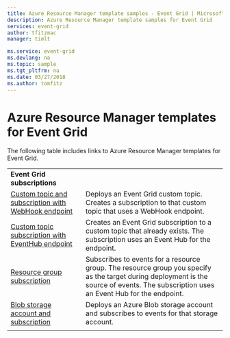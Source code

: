 ```yaml
---
title: Azure Resource Manager template samples - Event Grid | Microsoft Docs
description: Azure Resource Manager template samples for Event Grid
services: event-grid
author: tfitzmac
manager: timlt

ms.service: event-grid
ms.devlang: na
ms.topic: sample
ms.tgt_pltfrm: na
ms.date: 03/27/2018
ms.author: tomfitz
---
```

# Azure Resource Manager templates for Event Grid

The following table includes links to Azure Resource Manager templates for Event Grid.

| | |
|-|-|
|**Event Grid subscriptions**||
| [Custom topic and subscription with WebHook endpoint](https://github.com/Azure/azure-quickstart-templates/tree/master/101-event-grid)| Deploys an Event Grid custom topic. Creates a subscription to that custom topic that uses a WebHook endpoint. |
| [Custom topic subscription with EventHub endpoint](https://github.com/Azure/azure-docs-json-samples/blob/master/event-grid/subscribeCustomTopicToEventHub.json)| Creates an Event Grid subscription to a custom topic that already exists. The subscription uses an Event Hub for the endpoint. |
| [Resource group subscription](https://github.com/Azure/azure-docs-json-samples/blob/master/event-grid/subscribeResourceGroupToWebHook.json)| Subscribes to events for a resource group. The resource group you specify as the target during deployment is the source of events. The subscription uses an Event Hub for the endpoint. |
| [Blob storage account and subscription](https://github.com/Azure/azure-docs-json-samples/blob/master/event-grid/createBlobAndSubscribe.json)| Deploys an Azure Blob storage account and subscribes to events for that storage account. |
| | |
